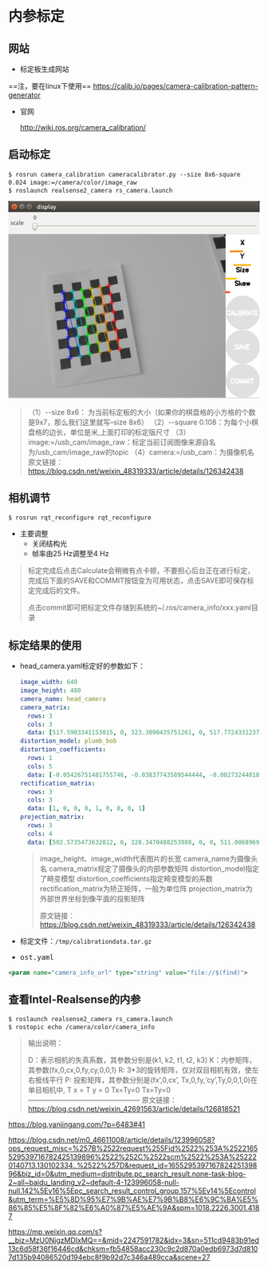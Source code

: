 # 内参标定
## 网站
- 标定板生成网站

==注，要在linux下使用==
<https://calib.io/pages/camera-calibration-pattern-generator>

- 官网

  http://wiki.ros.org/camera_calibration/

## 启动标定
```shell
$ rosrun camera_calibration cameracalibrator.py --size 8x6-square 0.024 image:=/camera/color/image_raw
$ roslaunch realsense2_camera rs_camera.launch
```
![内参标定](../../../../assets/48_内参标定.png)

> （1）--size 8x6： 为当前标定板的大小（如果你的棋盘格的小方格的个数是9x7，那么我们这里就写–size 8x6）
> （2）--square 0.108：为每个小棋盘格的边长，单位是米,上面打印的标定版尺寸
> （3）image:=/usb_cam/image_raw：标定当前订阅图像来源自名为/usb_cam/image_raw的topic
> （4）camera:=/usb_cam：为摄像机名
> 原文链接：https://blog.csdn.net/weixin_48319333/article/details/126342438

## 相机调节

```shell
$ rosrun rqt_reconfigure rqt_reconfigure
```

- 主要调整
  - 关闭结构光
  - 帧率由25 Hz调整至4 Hz

> 标定完成后点击Calculate会稍微有点卡顿，不要担心后台正在进行标定，完成后下面的SAVE和COMMIT按钮变为可用状态，点击SAVE即可保存标定完成后的文件。
>
> 点击commit即可把标定文件存储到系统的~/.ros/camera_info/xxx.yaml目录

## 标定结果的使用

- head_camera.yaml标定好的参数如下：

  ```yaml
  image_width: 640
  image_height: 480
  camera_name: head_camera
  camera_matrix:
    rows: 3
    cols: 3
    data: [517.5903341153015, 0, 323.3090435751261, 0, 517.7724331237808, 255.469742969125, 0, 0, 1]
  distortion_model: plumb_bob
  distortion_coefficients:
    rows: 1
    cols: 5
    data: [-0.05426751481755746, -0.03837743589544444, -0.002732448183023058, 0.007057077502912143, 0]
  rectification_matrix:
    rows: 3
    cols: 3
    data: [1, 0, 0, 0, 1, 0, 0, 0, 1]
  projection_matrix:
    rows: 3
    cols: 4
    data: [502.5735473632812, 0, 328.3470488253988, 0, 0, 511.0068969726562, 254.9924938559434, 0, 0, 0, 1, 0]```
  ```

  

  > image_height、image_width代表图片的长宽 camera_name为摄像头名
  > camera_matrix规定了摄像头的内部参数矩阵
  > distortion_model指定了畸变模型
  > distortion_coefficients指定畸变模型的系数
  > rectification_matrix为矫正矩阵，一般为单位阵
  > projection_matrix为外部世界坐标到像平面的投影矩阵
  >
  > 原文链接：https://blog.csdn.net/weixin_48319333/article/details/126342438
- 标定文件：`/tmp/calibrationdata.tar.gz`
- <kbd>ost.yaml</kbd>

```xml
<param name="camera_info_url" type="string" value="file://$(find)">
```

## 查看Intel-Realsense的内参

```shell
$ roslaunch realsense2_camera rs_camera.launch
$ rostopic echo /camera/color/camera_info
```

> 输出说明：
>
> D：表示相机的失真系数，其参数分别是(k1, k2, t1, t2, k3)
> K：内参矩阵，其参数(fx,0,cx,0,fy,cy,0,0,1)
> R: 3*3的旋转矩阵，仅对双目相机有效，使左右极线平行
> P: 投影矩阵，其参数分别是(fx’,0,cx’, Tx,0,fy,‘cy’,Ty,0,0,1,0)在单目相机中, T x = T y = 0 Tx=Ty=0 Tx=Ty=0
> ————————————————
> 原文链接：https://blog.csdn.net/weixin_42691563/article/details/126818521

https://blog.yanjingang.com/?p=6483#41

https://blog.csdn.net/m0_46611008/article/details/123996058?ops_request_misc=%257B%2522request%255Fid%2522%253A%2522165529539716782425139896%2522%252C%2522scm%2522%253A%252220140713.130102334..%2522%257D&request_id=165529539716782425139896&biz_id=0&utm_medium=distribute.pc_search_result.none-task-blog-2~all~baidu_landing_v2~default-4-123996058-null-null.142%5Ev16%5Epc_search_result_control_group,157%5Ev14%5Econtrol&utm_term=%E5%8D%95%E7%9B%AE%E7%9B%B8%E6%9C%BA%E5%86%85%E5%8F%82%E6%A0%87%E5%AE%9A&spm=1018.2226.3001.4187

https://mp.weixin.qq.com/s?__biz=MzU0NjgzMDIxMQ==&mid=2247591782&idx=3&sn=511cd9483b91ed13c6d58f36f16446cd&chksm=fb54858acc230c9c2d870a0edb6973d7d8107d135b94086520d194ebc8f9b92d7c346a489cca&scene=27
